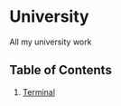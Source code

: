 # University

All my university work

## Table of Contents

1. [Terminal](./terminal/CommandsBook.md)

